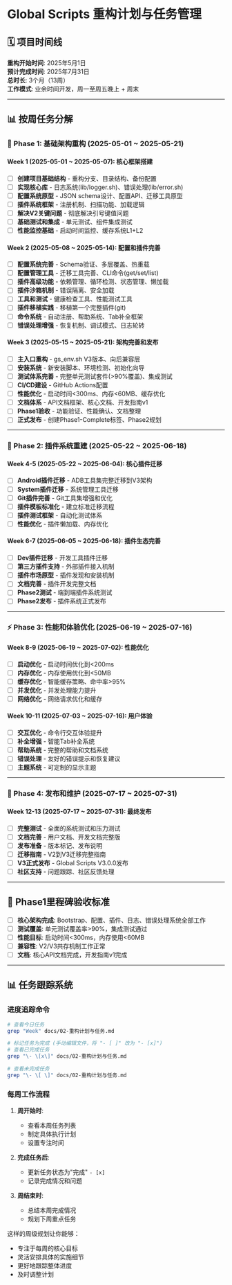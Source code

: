 # Global Scripts 重构计划与任务管理

## 🗓️ 项目时间线

**重构开始时间**: 2025年5月1日  
**预计完成时间**: 2025年7月31日  
**总时长**: 3个月（13周）  
**工作模式**: 业余时间开发，周一至周五晚上 + 周末

---

## 📊 按周任务分解

### 🎯 Phase 1: 基础架构重构 (2025-05-01 ~ 2025-05-21)

#### Week 1 (2025-05-01 ~ 2025-05-07): 核心框架搭建

- [ ] **创建项目基础结构** - 重构分支、目录结构、备份配置
- [ ] **实现核心库** - 日志系统(lib/logger.sh)、错误处理(lib/error.sh)  
- [ ] **配置系统原型** - JSON schema设计、配置API、迁移工具原型
- [ ] **插件系统框架** - 注册机制、扫描功能、加载逻辑
- [ ] **解决V2关键问题** - 彻底解决引号键值问题
- [ ] **基础测试和集成** - 单元测试、组件集成测试
- [ ] **性能监控基础** - 启动时间监控、缓存系统L1+L2

#### Week 2 (2025-05-08 ~ 2025-05-14): 配置和插件完善  

- [ ] **配置系统完善** - Schema验证、多层覆盖、热重载
- [ ] **配置管理工具** - 迁移工具完善、CLI命令(get/set/list)
- [ ] **插件高级功能** - 依赖管理、循环检测、状态管理、懒加载
- [ ] **插件沙箱机制** - 错误隔离、安全加载
- [ ] **工具和测试** - 健康检查工具、性能测试工具  
- [ ] **插件移植实践** - 移植第一个完整插件(git)
- [ ] **命令系统** - 自动注册、帮助系统、Tab补全框架
- [ ] **错误处理增强** - 恢复机制、调试模式、日志轮转

#### Week 3 (2025-05-15 ~ 2025-05-21): 架构完善和发布

- [ ] **主入口重构** - gs_env.sh V3版本、向后兼容层
- [ ] **安装系统** - 新安装脚本、环境检测、初始化向导
- [ ] **测试体系完善** - 完整单元测试套件(>90%覆盖)、集成测试
- [ ] **CI/CD建设** - GitHub Actions配置
- [ ] **性能优化** - 启动时间<300ms、内存<60MB、缓存优化  
- [ ] **文档体系** - API文档框架、核心文档、开发指南v1
- [ ] **Phase1验收** - 功能验证、性能确认、文档整理
- [ ] **正式发布** - 创建Phase1-Complete标签、Phase2规划

---

### 🔌 Phase 2: 插件系统重建 (2025-05-22 ~ 2025-06-18)

#### Week 4-5 (2025-05-22 ~ 2025-06-04): 核心插件迁移

- [ ] **Android插件迁移** - ADB工具集完整迁移到V3架构
- [ ] **System插件迁移** - 系统管理工具迁移
- [ ] **Git插件完善** - Git工具集增强和优化
- [ ] **插件模板标准化** - 建立标准迁移流程
- [ ] **插件测试框架** - 自动化测试体系
- [ ] **性能优化** - 插件懒加载、内存优化

#### Week 6-7 (2025-06-05 ~ 2025-06-18): 插件生态完善

- [ ] **Dev插件迁移** - 开发工具插件迁移  
- [ ] **第三方插件支持** - 外部插件接入机制
- [ ] **插件市场原型** - 插件发现和安装机制
- [ ] **文档完善** - 插件开发完整文档
- [ ] **Phase2测试** - 端到端插件系统测试
- [ ] **Phase2发布** - 插件系统正式发布

---

### ⚡ Phase 3: 性能和体验优化 (2025-06-19 ~ 2025-07-16)

#### Week 8-9 (2025-06-19 ~ 2025-07-02): 性能优化

- [ ] **启动优化** - 启动时间优化到<200ms
- [ ] **内存优化** - 内存使用优化到<50MB
- [ ] **缓存优化** - 智能缓存策略、命中率>95%
- [ ] **并发优化** - 并发处理能力提升
- [ ] **网络优化** - 网络请求优化和缓存

#### Week 10-11 (2025-07-03 ~ 2025-07-16): 用户体验

- [ ] **交互优化** - 命令行交互体验提升
- [ ] **补全增强** - 智能Tab补全系统
- [ ] **帮助系统** - 完整的帮助和文档系统
- [ ] **错误处理** - 友好的错误提示和恢复建议
- [ ] **主题系统** - 可定制的显示主题

---

### 🚀 Phase 4: 发布和维护 (2025-07-17 ~ 2025-07-31)

#### Week 12-13 (2025-07-17 ~ 2025-07-31): 最终发布

- [ ] **完整测试** - 全面的系统测试和压力测试
- [ ] **文档完善** - 用户文档、开发文档完整版
- [ ] **发布准备** - 版本标记、发布说明
- [ ] **迁移指南** - V2到V3迁移完整指南
- [ ] **V3正式发布** - Global Scripts V3.0.0发布
- [ ] **社区支持** - 问题跟踪、社区反馈处理

---

## 🎯 Phase1里程碑验收标准

- [ ] **核心架构完成**: Bootstrap、配置、插件、日志、错误处理系统全部工作
- [ ] **测试覆盖**: 单元测试覆盖率>90%，集成测试通过
- [ ] **性能目标**: 启动时间<300ms，内存使用<60MB
- [ ] **兼容性**: V2/V3共存机制工作正常
- [ ] **文档**: 核心API文档完成，开发指南v1完成

---

## 📊 任务跟踪系统

### 进度追踪命令

```bash
# 查看今日任务
grep "Week" docs/02-重构计划与任务.md

# 标记任务为完成 (手动编辑文件，将 "- [ ]" 改为 "- [x]")
# 查看已完成任务
grep "\- \[x\]" docs/02-重构计划与任务.md

# 查看未完成任务
grep "\- \[ \]" docs/02-重构计划与任务.md
```

### 每周工作流程

1. **周开始时**:
   - 查看本周任务列表
   - 制定具体执行计划
   - 设置专注时间

2. **完成任务后**:
   - 更新任务状态为"完成" `- [x]`
   - 记录完成情况和问题

3. **周结束时**:
   - 总结本周完成情况
   - 规划下周重点任务

这样的周级规划让你能够：
- 专注于每周的核心目标
- 灵活安排具体的实施细节
- 更好地跟踪整体进度
- 及时调整计划